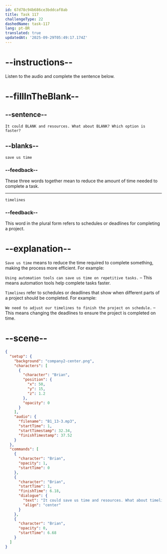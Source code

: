 ```yaml
---
id: 67d78c94b686ce3bddcaf8ab
title: Task 117
challengeType: 22
dashedName: task-117
lang: pt-BR
translated: true
updatedAt: '2025-09-29T05:49:17.174Z'
---
```


<!-- (Audio) Brian: It could save us time and resources. What about timelines? Which option is faster? -->

# --instructions--

Listen to the audio and complete the sentence below.

# --fillInTheBlank--

## --sentence--

`It could BLANK and resources. What about BLANK? Which option is faster?`

## --blanks--

`save us time`

### --feedback--

These three words together mean to reduce the amount of time needed to complete a task.  

---

`timelines`

### --feedback--

This word in the plural form refers to schedules or deadlines for completing a project.  

# --explanation--

`Save us time` means to reduce the time required to complete something, making the process more efficient. For example:

`Using automation tools can save us time on repetitive tasks.` – This means automation tools help complete tasks faster.  

`Timelines` refer to schedules or deadlines that show when different parts of a project should be completed. For example:

`We need to adjust our timelines to finish the project on schedule.` – This means changing the deadlines to ensure the project is completed on time.

# --scene--

```json
{
  "setup": {
    "background": "company2-center.png",
    "characters": [
      {
        "character": "Brian",
        "position": {
          "x": 50,
          "y": 15,
          "z": 1.2
        },
        "opacity": 0
      }
    ],
    "audio": {
      "filename": "B1_13-3.mp3",
      "startTime": 1,
      "startTimestamp": 32.34,
      "finishTimestamp": 37.52
    }
  },
  "commands": [
    {
      "character": "Brian",
      "opacity": 1,
      "startTime": 0
    },
    {
      "character": "Brian",
      "startTime": 1,
      "finishTime": 6.18,
      "dialogue": {
        "text": "It could save us time and resources. What about timelines? Which option is faster?",
        "align": "center"
      }
    },
    {
      "character": "Brian",
      "opacity": 0,
      "startTime": 6.68
    }
  ]
}
```
